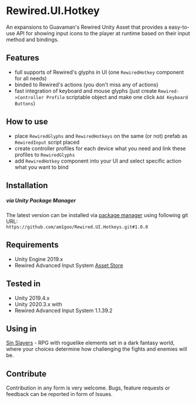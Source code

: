 # Rewired.UI.Hotkey
An expansions to Guavaman's Rewired Unity Asset that provides a easy-to-use API for showing input icons to the player at runtime based on their input method and bindings.

## Features
- full supports of Rewired's glyphs in UI (one `RewiredHotkey` component for all needs)
- binded to Rewired's actions (you don't miss any of actions)
- fast integration of keyboard and mouse glyphs (just create `Rewired->Controller Profile` scriptable object and make one click `Add Keyboard Buttons`)

## How to use
- place `RewiredGlyphs` and `RewiredHotkeys` on the same (or not) prefab as `RewiredInput` script placed
- create controller profiles for each device what you need and link these profiles to `RewiredGlyphs`
- add `RewiredHotkey` component into your UI and select specific action what you want to bind

## Installation
##### via Unity Package Manager
The latest version can be installed via [package manager](https://docs.unity3d.com/Manual/upm-ui-giturl.html) using following git URL: \
`https://github.com/am1goo/Rewired.UI.Hotkeys.git#1.0.0`

## Requirements
- Unity Engine 2019.x
- Rewired Advanced Input System [Asset Store](https://assetstore.unity.com/packages/tools/utilities/rewired-21676)

## Tested in
- Unity 2019.4.x
- Unity 2020.3.x
with
- Rewired Advanced Input System 1.1.39.2
  
## Using in
[Sin Slayers](https://www.gog.com/en/game/sin_slayers) - RPG with roguelike elements set in a dark fantasy world, where your choices determine how challenging the fights and enemies will be.

## Contribute
Contribution in any form is very welcome. Bugs, feature requests or feedback can be reported in form of Issues.
